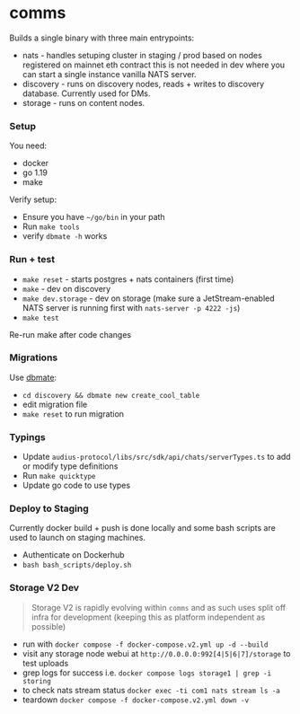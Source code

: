 # comms

Builds a single binary with three main entrypoints:

* nats - handles setuping cluster in staging / prod based on nodes registered on mainnet eth contract
  this is not needed in dev where you can start a single instance vanilla NATS server.
* discovery - runs on discovery nodes, reads + writes to discovery database.  Currently used for DMs.
* storage - runs on content nodes.

### Setup

You need:

* docker
* go 1.19
* make

Verify setup:

* Ensure you have `~/go/bin` in your path
* Run `make tools`
* verify `dbmate -h` works

### Run + test

* `make reset` - starts postgres + nats containers (first time)
* `make` - dev on discovery
* `make dev.storage` - dev on storage (make sure a JetStream-enabled NATS server is running first with `nats-server -p 4222 -js`)
* `make test`

Re-run make after code changes

### Migrations

Use [dbmate](https://github.com/amacneil/dbmate):

* `cd discovery && dbmate new create_cool_table`
* edit migration file
* `make reset` to run migration

### Typings

* Update `audius-protocol/libs/src/sdk/api/chats/serverTypes.ts` to add or modify type definitions
* Run `make quicktype`
* Update go code to use types

### Deploy to Staging

Currently docker build + push is done locally and some bash scripts are used to launch on staging machines.

* Authenticate on Dockerhub
* `bash bash_scripts/deploy.sh`

### Storage V2 Dev

> Storage V2 is rapidly evolving within `comms` and as such uses split off infra for development
> (keeping this as platform independent as possible)

* run with `docker compose -f docker-compose.v2.yml up -d --build`
* visit any storage node webui at `http://0.0.0.0:992[4|5|6|7]/storage` to test uploads
* grep logs for success i.e. `docker compose logs storage1 | grep -i storing`
* to check nats stream status `docker exec -ti com1 nats stream ls -a`
* teardown `docker compose -f docker-compose.v2.yml down -v`
